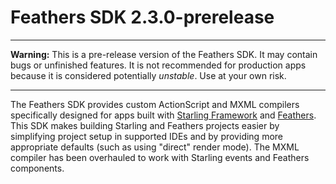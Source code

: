 # Feathers SDK 2.3.0-prerelease

---

**Warning:** This is a pre-release version of the Feathers SDK.  It may contain bugs or unfinished features. It is not recommended for production apps because it is considered potentially *unstable*. Use at your own risk.

---

The Feathers SDK provides custom ActionScript and MXML compilers specifically designed for apps built with [Starling Framework](http://starling-framework.org/) and [Feathers](http://feathersui.com/). This SDK makes building Starling and Feathers projects easier by simplifying project setup in supported IDEs and by providing more appropriate defaults (such as using "direct" render mode). The MXML compiler has been overhauled to work with Starling events and Feathers components.